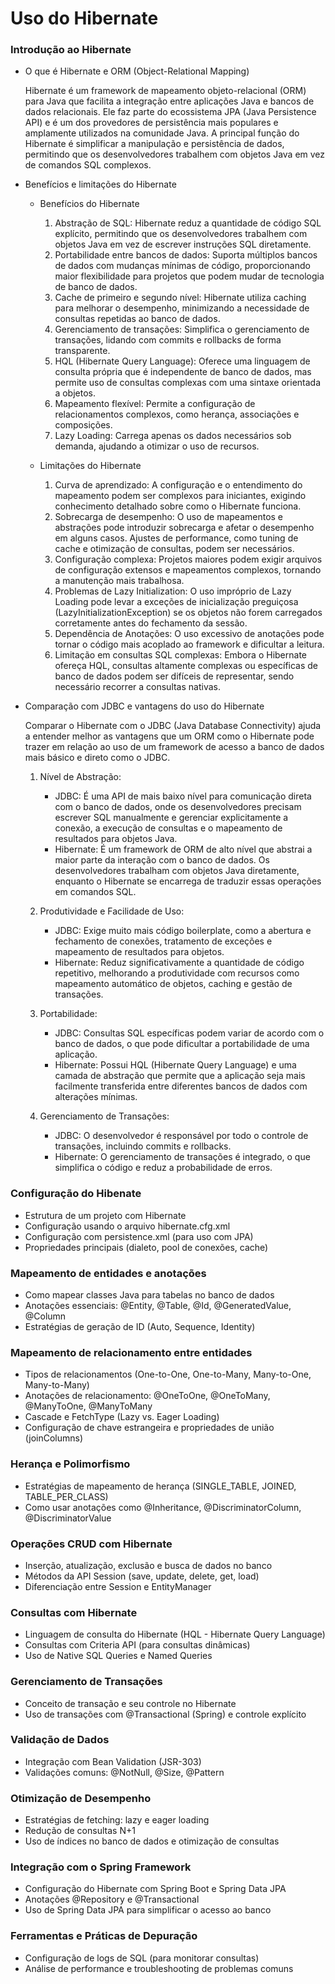 # Uso do Hibernate

### Introdução ao Hibernate
- O que é Hibernate e ORM (Object-Relational Mapping)
  
  Hibernate é um framework de mapeamento objeto-relacional (ORM) para Java que facilita a integração entre aplicações Java e bancos de dados relacionais. Ele faz parte do ecossistema JPA (Java Persistence API) e é um dos provedores de persistência mais populares e amplamente utilizados na comunidade Java. A principal função do Hibernate é simplificar a manipulação e persistência de dados, permitindo que os desenvolvedores trabalhem com objetos Java em vez de comandos SQL complexos.
  
- Benefícios e limitações do Hibernate
  * Benefícios do Hibernate
    1. Abstração de SQL: Hibernate reduz a quantidade de código SQL explícito, permitindo que os desenvolvedores trabalhem com objetos Java em vez de escrever instruções SQL diretamente.
    2. Portabilidade entre bancos de dados: Suporta múltiplos bancos de dados com mudanças mínimas de código, proporcionando maior flexibilidade para projetos que podem mudar de tecnologia de banco de dados.
    3. Cache de primeiro e segundo nível: Hibernate utiliza caching para melhorar o desempenho, minimizando a necessidade de consultas repetidas ao banco de dados.
    4. Gerenciamento de transações: Simplifica o gerenciamento de transações, lidando com commits e rollbacks de forma transparente.
    5. HQL (Hibernate Query Language): Oferece uma linguagem de consulta própria que é independente de banco de dados, mas permite uso de consultas complexas com uma sintaxe orientada a objetos.
    6. Mapeamento flexível: Permite a configuração de relacionamentos complexos, como herança, associações e composições.
    7. Lazy Loading: Carrega apenas os dados necessários sob demanda, ajudando a otimizar o uso de recursos.

  * Limitações do Hibernate
    1. Curva de aprendizado: A configuração e o entendimento do mapeamento podem ser complexos para iniciantes, exigindo conhecimento detalhado sobre como o Hibernate funciona.
    2. Sobrecarga de desempenho: O uso de mapeamentos e abstrações pode introduzir sobrecarga e afetar o desempenho em alguns casos. Ajustes de performance, como tuning de cache e otimização de consultas, podem ser necessários.
    3. Configuração complexa: Projetos maiores podem exigir arquivos de configuração extensos e mapeamentos complexos, tornando a manutenção mais trabalhosa.
    4. Problemas de Lazy Initialization: O uso impróprio de Lazy Loading pode levar a exceções de inicialização preguiçosa (LazyInitializationException) se os objetos não forem carregados corretamente antes do fechamento da sessão.
    5. Dependência de Anotações: O uso excessivo de anotações pode tornar o código mais acoplado ao framework e dificultar a leitura.
    6. Limitação em consultas SQL complexas: Embora o Hibernate ofereça HQL, consultas altamente complexas ou específicas de banco de dados podem ser difíceis de representar, sendo necessário recorrer a consultas nativas.
    
- Comparação com JDBC e vantagens do uso do Hibernate

  Comparar o Hibernate com o JDBC (Java Database Connectivity) ajuda a entender melhor as vantagens que um ORM como o Hibernate pode trazer em relação ao uso de um framework de acesso a banco de dados mais básico e direto como o JDBC.

  1. Nível de Abstração:
 
     * JDBC: É uma API de mais baixo nível para comunicação direta com o banco de dados, onde os desenvolvedores precisam escrever SQL manualmente e gerenciar explicitamente a conexão, a execução de consultas e o mapeamento de resultados para objetos Java.
     * Hibernate: É um framework de ORM de alto nível que abstrai a maior parte da interação com o banco de dados. Os desenvolvedores trabalham com objetos Java diretamente, enquanto o Hibernate se encarrega de traduzir essas operações em comandos SQL.
    
  2. Produtividade e Facilidade de Uso:
 
     * JDBC: Exige muito mais código boilerplate, como a abertura e fechamento de conexões, tratamento de exceções e mapeamento de resultados para objetos.
     * Hibernate: Reduz significativamente a quantidade de código repetitivo, melhorando a produtividade com recursos como mapeamento automático de objetos, caching e gestão de transações.
    
  3. Portabilidade:
 
     * JDBC: Consultas SQL específicas podem variar de acordo com o banco de dados, o que pode dificultar a portabilidade de uma aplicação.
     * Hibernate: Possui HQL (Hibernate Query Language) e uma camada de abstração que permite que a aplicação seja mais facilmente transferida entre diferentes bancos de dados com alterações mínimas.
    
  4. Gerenciamento de Transações:
 
     * JDBC: O desenvolvedor é responsável por todo o controle de transações, incluindo commits e rollbacks.
     * Hibernate: O gerenciamento de transações é integrado, o que simplifica o código e reduz a probabilidade de erros.
  
### Configuração do Hibenate
- Estrutura de um projeto com Hibernate
- Configuração usando o arquivo hibernate.cfg.xml
- Configuração com persistence.xml (para uso com JPA)
- Propriedades principais (dialeto, pool de conexões, cache)
  
### Mapeamento de entidades e anotações
- Como mapear classes Java para tabelas no banco de dados
- Anotações essenciais: @Entity, @Table, @Id, @GeneratedValue, @Column
- Estratégias de geração de ID (Auto, Sequence, Identity)
  
### Mapeamento de relacionamento entre entidades
- Tipos de relacionamentos (One-to-One, One-to-Many, Many-to-One, Many-to-Many)
- Anotações de relacionamento: @OneToOne, @OneToMany, @ManyToOne, @ManyToMany
- Cascade e FetchType (Lazy vs. Eager Loading)
- Configuração de chave estrangeira e propriedades de união (joinColumns)

### Herança e Polimorfismo
- Estratégias de mapeamento de herança (SINGLE_TABLE, JOINED, TABLE_PER_CLASS)
- Como usar anotações como @Inheritance, @DiscriminatorColumn, @DiscriminatorValue

### Operações CRUD com Hibernate
- Inserção, atualização, exclusão e busca de dados no banco
- Métodos da API Session (save, update, delete, get, load)
- Diferenciação entre Session e EntityManager
  
### Consultas com Hibernate
- Linguagem de consulta do Hibernate (HQL - Hibernate Query Language)
- Consultas com Criteria API (para consultas dinâmicas)
- Uso de Native SQL Queries e Named Queries

### Gerenciamento de Transações
- Conceito de transação e seu controle no Hibernate
- Uso de transações com @Transactional (Spring) e controle explícito
  
### Validação de Dados
- Integração com Bean Validation (JSR-303)
- Validações comuns: @NotNull, @Size, @Pattern
    
### Otimização de Desempenho
- Estratégias de fetching: lazy e eager loading
- Redução de consultas N+1
- Uso de índices no banco de dados e otimização de consultas
    
### Integração com o Spring Framework
- Configuração do Hibernate com Spring Boot e Spring Data JPA
- Anotações @Repository e @Transactional
- Uso de Spring Data JPA para simplificar o acesso ao banco
  
###  Ferramentas e Práticas de Depuração
- Configuração de logs de SQL (para monitorar consultas)
- Análise de performance e troubleshooting de problemas comuns



